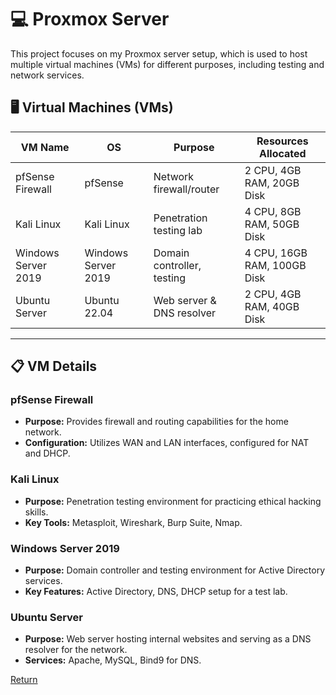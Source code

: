 # 💻 Proxmox Server

This project focuses on my Proxmox server setup, which is used to host multiple virtual machines (VMs) for different purposes, including testing and network services.

## 🖥️ Virtual Machines (VMs)

| VM Name             | OS                 | Purpose                   | Resources Allocated        |
|---------------------|--------------------|---------------------------|----------------------------|
| pfSense Firewall     | pfSense            | Network firewall/router    | 2 CPU, 4GB RAM, 20GB Disk  |
| Kali Linux           | Kali Linux         | Penetration testing lab    | 4 CPU, 8GB RAM, 50GB Disk  |
| Windows Server 2019  | Windows Server 2019| Domain controller, testing | 4 CPU, 16GB RAM, 100GB Disk|
| Ubuntu Server        | Ubuntu 22.04       | Web server & DNS resolver  | 2 CPU, 4GB RAM, 40GB Disk  |

---

## 📋 VM Details

### pfSense Firewall
- **Purpose:** Provides firewall and routing capabilities for the home network.
- **Configuration:** Utilizes WAN and LAN interfaces, configured for NAT and DHCP.

### Kali Linux
- **Purpose:** Penetration testing environment for practicing ethical hacking skills.
- **Key Tools:** Metasploit, Wireshark, Burp Suite, Nmap.

### Windows Server 2019
- **Purpose:** Domain controller and testing environment for Active Directory services.
- **Key Features:** Active Directory, DNS, DHCP setup for a test lab.

### Ubuntu Server
- **Purpose:** Web server hosting internal websites and serving as a DNS resolver for the network.
- **Services:** Apache, MySQL, Bind9 for DNS.


[Return](./Front%20page.md)